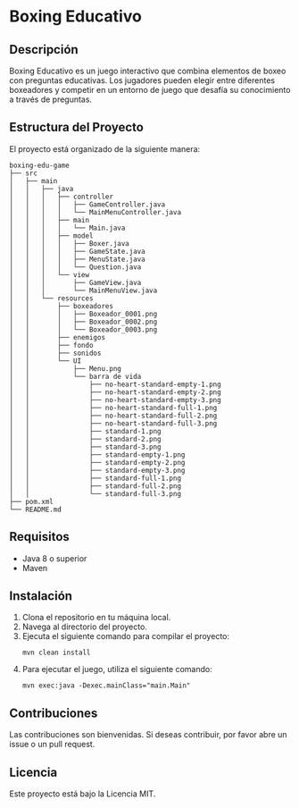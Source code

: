 # Boxing Educativo

## Descripción
Boxing Educativo es un juego interactivo que combina elementos de boxeo con preguntas educativas. Los jugadores pueden elegir entre diferentes boxeadores y competir en un entorno de juego que desafía su conocimiento a través de preguntas.

## Estructura del Proyecto
El proyecto está organizado de la siguiente manera:

```
boxing-edu-game
├── src
│   ├── main
│   │   ├── java
│   │   │   ├── controller
│   │   │   │   ├── GameController.java
│   │   │   │   └── MainMenuController.java
│   │   │   ├── main
│   │   │   │   └── Main.java
│   │   │   ├── model
│   │   │   │   ├── Boxer.java
│   │   │   │   ├── GameState.java
│   │   │   │   ├── MenuState.java
│   │   │   │   └── Question.java
│   │   │   └── view
│   │   │       ├── GameView.java
│   │   │       └── MainMenuView.java
│   │   └── resources
│   │       ├── boxeadores
│   │       │   ├── Boxeador_0001.png
│   │       │   ├── Boxeador_0002.png
│   │       │   └── Boxeador_0003.png
│   │       ├── enemigos
│   │       ├── fondo
│   │       ├── sonidos
│   │       └── UI
│   │           ├── Menu.png
│   │           └── barra de vida
│   │               ├── no-heart-standard-empty-1.png
│   │               ├── no-heart-standard-empty-2.png
│   │               ├── no-heart-standard-empty-3.png
│   │               ├── no-heart-standard-full-1.png
│   │               ├── no-heart-standard-full-2.png
│   │               ├── no-heart-standard-full-3.png
│   │               ├── standard-1.png
│   │               ├── standard-2.png
│   │               ├── standard-3.png
│   │               ├── standard-empty-1.png
│   │               ├── standard-empty-2.png
│   │               ├── standard-empty-3.png
│   │               ├── standard-full-1.png
│   │               ├── standard-full-2.png
│   │               └── standard-full-3.png
├── pom.xml
└── README.md
```

## Requisitos
- Java 8 o superior
- Maven

## Instalación
1. Clona el repositorio en tu máquina local.
2. Navega al directorio del proyecto.
3. Ejecuta el siguiente comando para compilar el proyecto:
   ```
   mvn clean install
   ```
4. Para ejecutar el juego, utiliza el siguiente comando:
   ```
   mvn exec:java -Dexec.mainClass="main.Main"
   ```

## Contribuciones
Las contribuciones son bienvenidas. Si deseas contribuir, por favor abre un issue o un pull request.

## Licencia
Este proyecto está bajo la Licencia MIT.